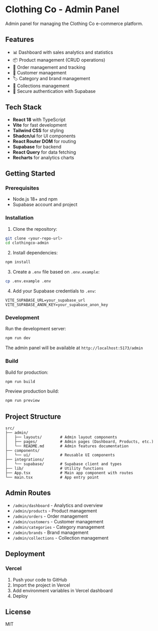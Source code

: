 # Clothing Co - Admin Panel

Admin panel for managing the Clothing Co e-commerce platform.

## Features

- 📊 Dashboard with sales analytics and statistics
- 📦 Product management (CRUD operations)
- 🛒 Order management and tracking
- 👥 Customer management
- 🏷️ Category and brand management
- 📑 Collections management
- 🔐 Secure authentication with Supabase

## Tech Stack

- **React 18** with TypeScript
- **Vite** for fast development
- **Tailwind CSS** for styling
- **Shadcn/ui** for UI components
- **React Router DOM** for routing
- **Supabase** for backend
- **React Query** for data fetching
- **Recharts** for analytics charts

## Getting Started

### Prerequisites

- Node.js 18+ and npm
- Supabase account and project

### Installation

1. Clone the repository:
```bash
git clone <your-repo-url>
cd clothingco-admin
```

2. Install dependencies:
```bash
npm install
```

3. Create a `.env` file based on `.env.example`:
```bash
cp .env.example .env
```

4. Add your Supabase credentials to `.env`:
```env
VITE_SUPABASE_URL=your_supabase_url
VITE_SUPABASE_ANON_KEY=your_supabase_anon_key
```

### Development

Run the development server:
```bash
npm run dev
```

The admin panel will be available at `http://localhost:5173/admin`

### Build

Build for production:
```bash
npm run build
```

Preview production build:
```bash
npm run preview
```

## Project Structure

```
src/
├── admin/
│   ├── layouts/        # Admin layout components
│   ├── pages/          # Admin pages (Dashboard, Products, etc.)
│   └── README.md       # Admin features documentation
├── components/
│   └── ui/             # Reusable UI components
├── integrations/
│   └── supabase/       # Supabase client and types
├── lib/                # Utility functions
├── App.tsx             # Main app component with routes
└── main.tsx            # App entry point
```

## Admin Routes

- `/admin/dashboard` - Analytics and overview
- `/admin/products` - Product management
- `/admin/orders` - Order management
- `/admin/customers` - Customer management
- `/admin/categories` - Category management
- `/admin/brands` - Brand management
- `/admin/collections` - Collection management

## Deployment

### Vercel

1. Push your code to GitHub
2. Import the project in Vercel
3. Add environment variables in Vercel dashboard
4. Deploy

## License

MIT
